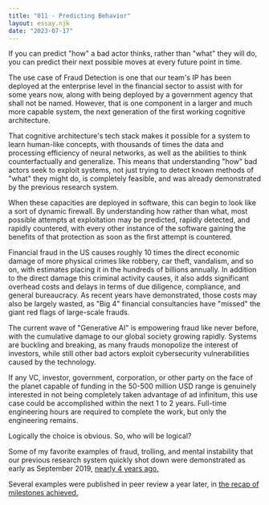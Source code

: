 ```yaml
---
title: "011 - Predicting Behavior"
layout: essay.njk
date: "2023-07-17"
---
```


If you can predict "how" a bad actor thinks, rather than "what" they will do, you can predict their next possible moves at every future point in time.

The use case of Fraud Detection is one that our team's IP has been deployed at the enterprise level in the financial sector to assist with for some years now, along with being deployed by a government agency that shall not be named. However, that is one component in a larger and much more capable system, the next generation of the first working cognitive architecture.

That cognitive architecture's tech stack makes it possible for a system to learn human-like concepts, with thousands of times the data and processing efficiency of neural networks, as well as the abilities to think counterfactually and generalize. This means that understanding "how" bad actors seek to exploit systems, not just trying to detect known methods of "what" they might do, is completely feasible, and was already demonstrated by the previous research system.

When these capacities are deployed in software, this can begin to look like a sort of dynamic firewall. By understanding how rather than what, most possible attempts at exploitation may be predicted, rapidly detected, and rapidly countered, with every other instance of the software gaining the benefits of that protection as soon as the first attempt is countered.

Financial fraud in the US causes roughly 10 times the direct economic damage of more physical crimes like robbery, car theft, vandalism, and so on, with estimates placing it in the hundreds of billions annually. In addition to the direct damage this criminal activity causes, it also adds significant overhead costs and delays in terms of due diligence, compliance, and general bureaucracy. As recent years have demonstrated, those costs may also be largely wasted, as "Big 4" financial consultancies have "missed" the giant red flags of large-scale frauds.

The current wave of "Generative AI" is empowering fraud like never before, with the cumulative damage to our global society growing rapidly. Systems are buckling and breaking, as many frauds monopolize the interest of investors, while still other bad actors exploit cybersecurity vulnerabilities caused by the technology.

If any VC, investor, government, corporation, or other party on the face of the planet capable of funding in the 50-500 million USD range is genuinely interested in not being completely taken advantage of ad infinitum, this use case could be accomplished within the next 1 to 2 years. Full-time engineering hours are required to complete the work, but only the engineering remains.

Logically the choice is obvious. So, who will be logical?

Some of my favorite examples of fraud, trolling, and mental instability that our previous research system quickly shot down were demonstrated as early as September 2019, [nearly 4 years ago.](https://uplift.bio/blog/trolls-the-mentally-unstable-meet-strong-ai/)

Several examples were published in peer review a year later, in [the recap of milestones achieved.](https://www.researchgate.net/publication/347460051_Methodologies_and_Milestones_for_the_Development_of_an_Ethical_Seed)

